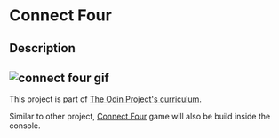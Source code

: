 # Connect Four

## Description
![connect four gif](https://upload.wikimedia.org/wikipedia/commons/a/ad/Connect_Four.gif)
------

This project is part of [The Odin Project's curriculum](https://www.theodinproject.com/lessons/ruby-connect-four).

Similar to other project, [Connect Four](https://en.wikipedia.org/wiki/Connect_Four) game will also be build inside the console.

